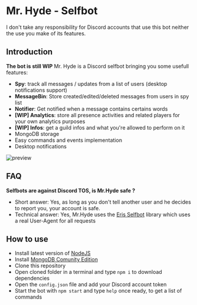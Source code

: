 # Mr. Hyde - Selfbot
I don't take any responsibility for Discord accounts that use this bot neither the use you make of its features.
## Introduction
**The bot is still WIP**
Mr. Hyde is a Discord selfbot bringing you some usefull features:
 - **Spy**: track all messages / updates from a list of users (desktop notifications support)
 - **MessageBin**: Store created/edited/deleted messages from users in spy list
 - **Notifier**: Get notified when a message contains certains words
 - **[WIP] Analytics**: store all presence activities and related players for your own analytics purposes
 - **[WIP] Infos**: get a guild infos and what you're allowed to perform on it
 - MongoDB storage
 - Easy commands and events implementation
 - Desktop notifications
 
 ![preview](https://s8.gifyu.com/images/previewd29705674e361f4a.gif)
 
## FAQ
**Selfbots are against Discord TOS, is Mr.Hyde  safe ?**
- Short answer: Yes, as long  as you don't tell another user and he decides to report you, your account is safe.
- Technical answer: Yes, Mr.Hyde uses the [Eris Selfbot](https://github.com/erupcja/eris) library which uses a real User-Agent for all requests

## How to use
- Install latest version of [NodeJS](https://nodejs.org/en/download/)
- Install [MongoDB Comunity Edition](https://www.mongodb.com/try/download/community?tck=docs_server)
- Clone this repository
- Open cloned folder in a terminal and type `npm i` to download dependencies
- Open the `config.json` file and add your Discord account token
- Start the bot with `npm start` and type `help` once ready, to get a list of commands
